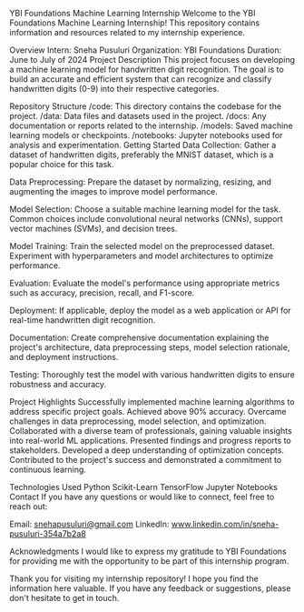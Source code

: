 YBI Foundations Machine Learning Internship
Welcome to the YBI Foundations Machine Learning Internship! This repository contains information and resources related to my internship experience.

Overview
Intern: Sneha Pusuluri
Organization: YBI Foundations
Duration: June to July of 2024
Project Description
This project focuses on developing a machine learning model for handwritten digit recognition. The goal is to build an accurate and efficient system that can recognize and classify handwritten digits (0-9) into their respective categories. 

Repository Structure
/code: This directory contains the codebase for the project.
/data: Data files and datasets used in the project.
/docs: Any documentation or reports related to the internship.
/models: Saved machine learning models or checkpoints.
/notebooks: Jupyter notebooks used for analysis and experimentation.
Getting Started
Data Collection: Gather a dataset of handwritten digits, preferably the MNIST dataset, which is a popular choice for this task.

Data Preprocessing: Prepare the dataset by normalizing, resizing, and augmenting the images to improve model performance.

Model Selection: Choose a suitable machine learning model for the task. Common choices include convolutional neural networks (CNNs), support vector machines (SVMs), and decision trees.

Model Training: Train the selected model on the preprocessed dataset. Experiment with hyperparameters and model architectures to optimize performance.

Evaluation: Evaluate the model's performance using appropriate metrics such as accuracy, precision, recall, and F1-score.

Deployment: If applicable, deploy the model as a web application or API for real-time handwritten digit recognition.

Documentation: Create comprehensive documentation explaining the project's architecture, data preprocessing steps, model selection rationale, and deployment instructions.

Testing: Thoroughly test the model with various handwritten digits to ensure robustness and accuracy.

Project Highlights
Successfully implemented machine learning algorithms to address specific project goals. Achieved above 90% accuracy. Overcame challenges in data preprocessing, model selection, and optimization. Collaborated with a diverse team of professionals, gaining valuable insights into real-world ML applications. Presented findings and progress reports to stakeholders. Developed a deep understanding of optimization concepts. Contributed to the project's success and demonstrated a commitment to continuous learning.

Technologies Used
Python
Scikit-Learn
TensorFlow
Jupyter Notebooks
Contact
If you have any questions or would like to connect, feel free to reach out:

Email: snehapusuluri@gmail.com
LinkedIn: www.linkedin.com/in/sneha-pusuluri-354a7b2a8


Acknowledgments
I would like to express my gratitude to YBI Foundations for providing me with the opportunity to be part of this internship program.

Thank you for visiting my internship repository! I hope you find the information here valuable. If you have any feedback or suggestions, please don't hesitate to get in touch.

